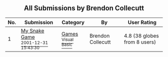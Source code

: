 ﻿<div align="center">

## All Submissions by Brendon Collecutt

</div>

No.  | Submission | Category | By   | User Rating
---- | ---------- | -------- | ---- | -----------
1 | [My Snake Game<br /><sup>2001-12-31 15:43:30</sup>](https://github.com/Planet-Source-Code/brendon-collecutt-my-snake-game__1-30264) | [Games<br /><sup>Visual Basic</sup>](../ByCategory/games__1-38.md) | Brendon Collecutt | 4.8 (38 globes from 8 users)
